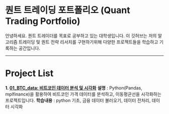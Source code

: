 # 퀀트 트레이딩 포트폴리오 (Quant Trading Portfolio)

안녕하세요. 퀀트 트레이더를 목표로 공부하고 있는 대학생입니다.
이 깃허브는 저의 알고리즘 트레이딩 및 퀀트 전략 리서치를 구현하기위해
다양한 프로젝트들을 학습하고 기록하는 공간입니다.

---
# **Project List**

**1. [01_BTC_data: 비트코인 데이터 분석 및 시각화](./01_BTC_data)**
**설명** :  Python(Pandas, mplfinance)을 활용하여 비트코인 가격 데이터를 분석하고, 이동평균선을 시각화하는 프로젝트입니다.
**학습내용** :  python 기초, 금융 데이터 불러오기, 데이터 전처리, 데이터 시각화

